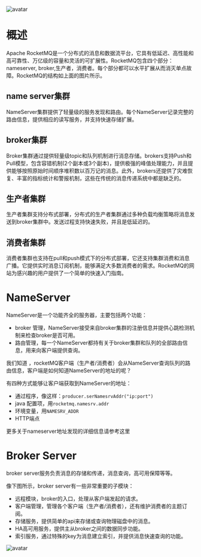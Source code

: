 ![avatar](https://rocketmq.apache.org/assets/images/rmq-basic-arc.png) 
# 概述
Apache RocketMQ是一个分布式的消息和数据流平台，它具有低延迟、高性能和高可靠性、万亿级的容量和灵活的可扩展性。RocketMQ包含四个部分：nameserver, broker,生产者，消费者。每个部分都可以水平扩展从而消灭单点故障。RocketMQ的结构如上面的图片所示。
## name server集群
NameServer集群提供了轻量级的服务发现和路由。每个NameServer记录完整的路由信息，提供相应的读写服务，并支持快速存储扩展。
## broker集群
Broker集群通过提供轻量级topic和队列机制进行消息存储。brokers支持Push和Pull模型，包含容错机制(2个副本或3个副本)，提供极强的峰值处理能力，并且提供能够按照原始时间顺序堆积数以百万记的消息。此外，brokers还提供了灾难恢复、丰富的指标统计和警报机制，这些在传统的消息传递系统中都是缺乏的。
## 生产者集群
生产者集群支持分布式部署，分布式的生产者集群通过多种负载均衡策略将消息发送到broker集群中。发送过程支持快速失败，并且是低延迟的。
## 消费者集群
消费者集群也支持在pull和push模式下的分布式部署，它还支持集群消费和消息广播。它提供实时消息订阅机制，能够满足大多数消费者的需求。RocketMQ的网站为感兴趣的用户提供了一个简单的快速入门指南。
# NameServer
NameServer是一个功能齐全的服务器，主要包括两个功能：
* broker 管理，NameServer接受来自broker集群的注册信息并提供心跳检测机制来检查broker是否可用。
* 路由管理，每一个NameServer都持有关于broker集群和队列的全部路由信息，用来向客户端提供查询。

我们知道 ，rocketMQ客户端（生产者/消费者）会从NameServer查询队列的路由信息，客户端是如何知道NameServer的地址的呢？

有四种方式能够让客户端获取到NameServer的地址：
* 通过程序，像这样：```producer.serNamesrvAddr("ip:port")```
* java 配置项，用```rocketmq.namesrv.addr```
* 环境变量，用```NAMESRV_ADDR``` 
* HTTP端点

更多关于nameserver地址发现的详细信息请参考这里
# Broker Server
broker server服务负责消息的存储和传递，消息查询，高可用保障等等。

像下图所示，broker server有一些非常重要的子模块：

* 远程模块，broker的入口，处理从客户端发起的请求。
* 客户端管理，管理各个客户端（生产者/消费者），还有维护消费者的主题订阅。
* 存储服务，提供简单的api来存储或查询物理磁盘中的消息。
* HA高可用服务，提供主从broker之间的数据同步功能。
* 索引服务，通过特殊的key为消息建立索引，并提供消息快速查询的功能。

![avatar](https://rocketmq.apache.org/assets/images/rmq-basic-component.png) 
